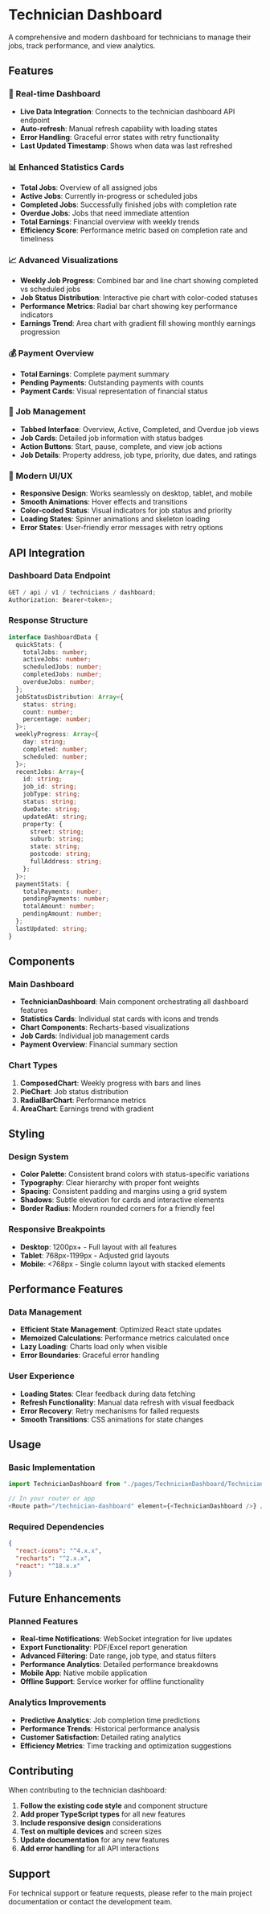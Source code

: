 # Technician Dashboard

A comprehensive and modern dashboard for technicians to manage their jobs, track performance, and view analytics.

## Features

### 🎯 Real-time Dashboard

- **Live Data Integration**: Connects to the technician dashboard API endpoint
- **Auto-refresh**: Manual refresh capability with loading states
- **Error Handling**: Graceful error states with retry functionality
- **Last Updated Timestamp**: Shows when data was last refreshed

### 📊 Enhanced Statistics Cards

- **Total Jobs**: Overview of all assigned jobs
- **Active Jobs**: Currently in-progress or scheduled jobs
- **Completed Jobs**: Successfully finished jobs with completion rate
- **Overdue Jobs**: Jobs that need immediate attention
- **Total Earnings**: Financial overview with weekly trends
- **Efficiency Score**: Performance metric based on completion rate and timeliness

### 📈 Advanced Visualizations

- **Weekly Job Progress**: Combined bar and line chart showing completed vs scheduled jobs
- **Job Status Distribution**: Interactive pie chart with color-coded statuses
- **Performance Metrics**: Radial bar chart showing key performance indicators
- **Earnings Trend**: Area chart with gradient fill showing monthly earnings progression

### 💰 Payment Overview

- **Total Earnings**: Complete payment summary
- **Pending Payments**: Outstanding payments with counts
- **Payment Cards**: Visual representation of financial status

### 🔧 Job Management

- **Tabbed Interface**: Overview, Active, Completed, and Overdue job views
- **Job Cards**: Detailed job information with status badges
- **Action Buttons**: Start, pause, complete, and view job actions
- **Job Details**: Property address, job type, priority, due dates, and ratings

### 🎨 Modern UI/UX

- **Responsive Design**: Works seamlessly on desktop, tablet, and mobile
- **Smooth Animations**: Hover effects and transitions
- **Color-coded Status**: Visual indicators for job status and priority
- **Loading States**: Spinner animations and skeleton loading
- **Error States**: User-friendly error messages with retry options

## API Integration

### Dashboard Data Endpoint

```typescript
GET / api / v1 / technicians / dashboard;
Authorization: Bearer<token>;
```

### Response Structure

```typescript
interface DashboardData {
  quickStats: {
    totalJobs: number;
    activeJobs: number;
    scheduledJobs: number;
    completedJobs: number;
    overdueJobs: number;
  };
  jobStatusDistribution: Array<{
    status: string;
    count: number;
    percentage: number;
  }>;
  weeklyProgress: Array<{
    day: string;
    completed: number;
    scheduled: number;
  }>;
  recentJobs: Array<{
    id: string;
    job_id: string;
    jobType: string;
    status: string;
    dueDate: string;
    updatedAt: string;
    property: {
      street: string;
      suburb: string;
      state: string;
      postcode: string;
      fullAddress: string;
    };
  }>;
  paymentStats: {
    totalPayments: number;
    pendingPayments: number;
    totalAmount: number;
    pendingAmount: number;
  };
  lastUpdated: string;
}
```

## Components

### Main Dashboard

- **TechnicianDashboard**: Main component orchestrating all dashboard features
- **Statistics Cards**: Individual stat cards with icons and trends
- **Chart Components**: Recharts-based visualizations
- **Job Cards**: Individual job management cards
- **Payment Overview**: Financial summary section

### Chart Types

1. **ComposedChart**: Weekly progress with bars and lines
2. **PieChart**: Job status distribution
3. **RadialBarChart**: Performance metrics
4. **AreaChart**: Earnings trend with gradient

## Styling

### Design System

- **Color Palette**: Consistent brand colors with status-specific variations
- **Typography**: Clear hierarchy with proper font weights
- **Spacing**: Consistent padding and margins using a grid system
- **Shadows**: Subtle elevation for cards and interactive elements
- **Border Radius**: Modern rounded corners for a friendly feel

### Responsive Breakpoints

- **Desktop**: 1200px+ - Full layout with all features
- **Tablet**: 768px-1199px - Adjusted grid layouts
- **Mobile**: <768px - Single column layout with stacked elements

## Performance Features

### Data Management

- **Efficient State Management**: Optimized React state updates
- **Memoized Calculations**: Performance metrics calculated once
- **Lazy Loading**: Charts load only when visible
- **Error Boundaries**: Graceful error handling

### User Experience

- **Loading States**: Clear feedback during data fetching
- **Refresh Functionality**: Manual data refresh with visual feedback
- **Error Recovery**: Retry mechanisms for failed requests
- **Smooth Transitions**: CSS animations for state changes

## Usage

### Basic Implementation

```typescript
import TechnicianDashboard from "./pages/TechnicianDashboard/TechnicianDashboard";

// In your router or app
<Route path="/technician-dashboard" element={<TechnicianDashboard />} />;
```

### Required Dependencies

```json
{
  "react-icons": "^4.x.x",
  "recharts": "^2.x.x",
  "react": "^18.x.x"
}
```

## Future Enhancements

### Planned Features

- **Real-time Notifications**: WebSocket integration for live updates
- **Export Functionality**: PDF/Excel report generation
- **Advanced Filtering**: Date range, job type, and status filters
- **Performance Analytics**: Detailed performance breakdowns
- **Mobile App**: Native mobile application
- **Offline Support**: Service worker for offline functionality

### Analytics Improvements

- **Predictive Analytics**: Job completion time predictions
- **Performance Trends**: Historical performance analysis
- **Customer Satisfaction**: Detailed rating analytics
- **Efficiency Metrics**: Time tracking and optimization suggestions

## Contributing

When contributing to the technician dashboard:

1. **Follow the existing code style** and component structure
2. **Add proper TypeScript types** for all new features
3. **Include responsive design** considerations
4. **Test on multiple devices** and screen sizes
5. **Update documentation** for any new features
6. **Add error handling** for all API interactions

## Support

For technical support or feature requests, please refer to the main project documentation or contact the development team.
